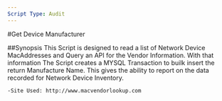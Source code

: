 ```yaml
---
Script Type: Audit
---
```


#Get Device Manufacturer

##Synopsis
This Script is designed to read a list of Network Device MacAddresses and Query an API for the Vendor Information.
With that information The Script creates a MYSQL Transaction to builk insert the return Manufacture Name.
This gives the ability to report on the data recorded for Network Device Inventory.

    -Site Used: http://www.macvendorlookup.com